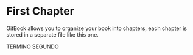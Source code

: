 # First Chapter

GitBook allows you to organize your book into chapters, each chapter is stored in a separate file like this one.

TERMINO SEGUNDO 



